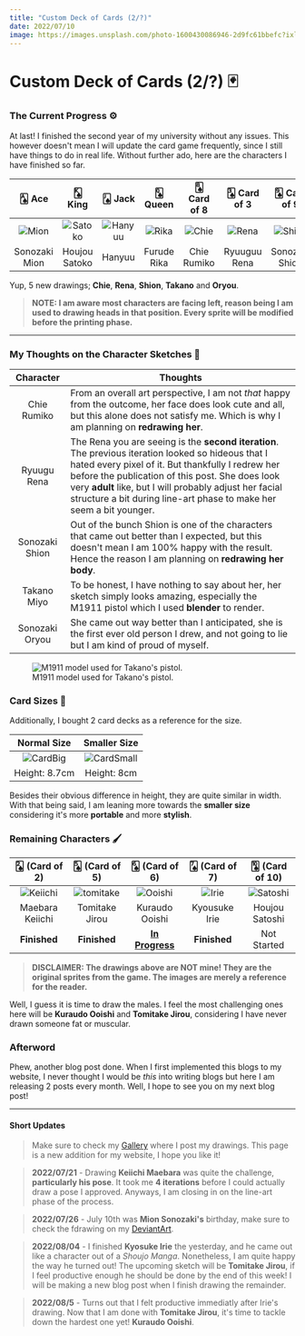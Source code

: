 ```yaml
---
title: "Custom Deck of Cards (2/?)"
date: 2022/07/10
image: https://images.unsplash.com/photo-1600430086946-2d9fc61bbefc?ixlib=rb-1.2.1&ixid=MnwxMjA3fDB8MHxwaG90by1wYWdlfHx8fGVufDB8fHx8&auto=format&fit=crop&w=500&h=500&q=30
---
```


# Custom Deck of Cards (2/?) 🃏

<h3 id="current-progress">The Current Progress ⚙️</h3>

At last! I finished the second year of my university without any issues. This however doesn't mean I will update the card game frequently, since I still have things to do in real life. Without further ado, here are the characters I have finished so far.

|🂡 Ace|🂮 King|🂫 Jack|🂭 Queen|🂨 Card of 8|🂣 Card of 3|🂩 Card of 9|🂤 Card of 4|🃏 Joker|
|:---:|:---:|:---:|:---:|:---:|:---:|:---:|:---:|:---:|
|![Mion][mion]|![Satoko][satoko]|![Hanyuu][hanyuu]|![Rika][rika]|![Chie][chie]|![Rena][rena]|![Shion][shion]|![Takano][takano]|![Oryou][oryou]|
|Sonozaki Mion|Houjou Satoko|Hanyuu|Furude Rika|Chie Rumiko|Ryuuguu Rena|Sonozaki Shion|Takano Miyo|Sonozaki Oryou|

Yup, 5 new drawings; **Chie**, **Rena**, **Shion**, **Takano** and **Oryou**.

> **NOTE: I am aware most characters are facing left, reason being I am used to drawing heads in that position. Every sprite will be modified before the printing phase.** 

<hr/>

<h3 id="my-thoughts">My Thoughts on the Character Sketches 🤔</h3>

|Character|Thoughts|
|:---:|---|
|Chie Rumiko| From an overall art perspective, I am not *that* happy from the outcome, her face does look cute and all, but this alone does not satisfy me. Which is why I am planning on **redrawing her**.|
|Ryuugu Rena|The Rena you are seeing is the **second iteration**. The previous iteration looked so hideous that I hated every pixel of it. But thankfully I redrew her before the publication of this post. She does look very **adult** like, but I will probably adjust her facial structure a bit during line-art phase to make her seem a bit younger.|
|Sonozaki Shion|Out of the bunch Shion is one of the characters that came out better than I expected, but this doesn't mean I am 100% happy with the result. Hence the reason I am planning on **redrawing her body**.|
|Takano Miyo|To be honest, I have nothing to say about her, her sketch simply looks amazing, especially the M1911 pistol which I used **blender** to render.|
|Sonozaki Oryou|She came out way better than I anticipated, she is the first ever old person I drew, and not going to lie but I am kind of proud of myself.|

<figure>
<img src="https://i.imgur.com/MUeRCDTm.png" alt="M1911 model used for Takano's pistol."/>
<figcaption>M1911 model used for Takano's pistol.</figcaption>
</figure>

<h3 id="card-sizes">Card Sizes 📏</h3>

Additionally, I bought 2 card decks as a reference for the size.

|Normal Size|Smaller Size|
|:---:|:---:|
|![CardBig][cardBig]|![CardSmall][cardSmall]|
|Height: 8.7cm|Height: 8cm|

Besides their obvious difference in height, they are quite similar in width. With that being said, I am leaning more towards the **smaller size** considering it's more **portable** and more **stylish**. 

<h3 id="remaining-characters">Remaining Characters 🖌️</h3>

|🂢 (Card of 2)|🂥 (Card of 5)|🂦 (Card of 6)|🂧 (Card of 7)|🂪 (Card of 10)|
|:---:|:---:|:---:|:---:|:---:|
|![Keiichi][keiichi]|![tomitake][tomitake]|![Ooishi][ooishi]|![Irie][irie]|![Satoshi][satoshi]|
|Maebara Keiichi|Tomitake Jirou|Kuraudo Ooishi|Kyousuke Irie|Houjou Satoshi|
|**Finished**|**Finished**|<ins>**In Progress**</ins>|**Finished**|Not Started|

> **DISCLAIMER: The drawings above are NOT mine! They are the original sprites from the game. The images are merely a reference for the reader.**

Well, I guess it is time to draw the males. I feel the most challenging ones here will be **Kuraudo Ooishi** and **Tomitake Jirou**, considering I have never drawn someone fat or muscular.

<h3 id="afterword">Afterword</h3>

Phew, another blog post done. When I first implemented this blogs to my website, I never thought I would be *this* into writing blogs but here I am releasing 2 posts every month. Well, I hope to see you on my next blog post!

----

#### Short Updates

> Make sure to check my [Gallery](/gallery) where I post my drawings. This page is a new addition for my website, I hope you like it!

> **2022/07/21** - Drawing **Keiichi Maebara** was quite the challenge, **particularly his pose**. It took me **4 iterations** before I could actually draw a pose I approved. Anyways, I am closing in on the line-art phase of the process.

> **2022/07/26** - July 10th was **Mion Sonozaki's** birthday, make sure to check the fdrawing on my [DeviantArt](https://www.deviantart.com/thejayduck/art/Mion-Sonozaki-Birthday-923781589).

> **2022/08/04** - I finished **Kyosuke Irie** the yesterday, and he came out like a character out of a *Shoujo Manga*. Nonetheless, I am quite happy the way he turned out! The upcoming sketch will be **Tomitake Jirou**, if I feel productive enough he should be done by the end of this week! I will be making a new blog post when I finish drawing the remainder.

> **2022/08/5** - Turns out that I felt productive immediatly after Irie's drawing. Now that I am done with **Tomitake Jirou**, it's time to tackle down the hardest one yet! **Kuraudo Ooishi**.

[cardBig]: https://i.imgur.com/Qp3o6tem.jpg
[cardSmall]: https://i.imgur.com/RPRYS6Om.jpg
[m1911]: https://i.imgur.com/MUeRCDTm.png

[mion]: https://i.imgur.com/dy8uNChm.png
[satoko]: https://i.imgur.com/IHEVonkm.png
[hanyuu]: https://i.imgur.com/pItxQavm.png
[rika]: https://i.imgur.com/lT1ED93m.png

[chie]: https://i.imgur.com/5cR7Yk8m.png
[rena]: https://i.imgur.com/xlYcwnIm.png
[shion]: https://i.imgur.com/N2iuoC6m.png
[takano]: https://i.imgur.com/EExSOLcm.png
[oryou]: https://i.imgur.com/YWEfXxVm.png

[irie]: https://i.imgur.com/FHv7YsPt.png
[keiichi]: https://i.imgur.com/zmLQFYyt.png
[ooishi]: https://i.imgur.com/GvDxBhxt.png
[satoshi]: https://i.imgur.com/3TAQtHdt.png
[tomitake]: https://i.imgur.com/kWESJA7t.png